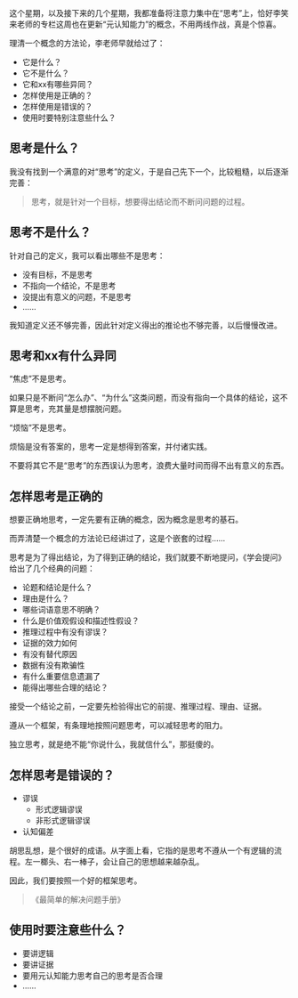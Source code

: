这个星期，以及接下来的几个星期，我都准备将注意力集中在“思考”上，恰好李笑来老师的专栏这周也在更新“元认知能力”的概念，不用两线作战，真是个惊喜。

理清一个概念的方法论，李老师早就给过了：

- 它是什么？
- 它不是什么？
- 它和xx有哪些异同？
- 怎样使用是正确的？
- 怎样使用是错误的？
- 使用时要特别注意些什么？

## 思考是什么？

我没有找到一个满意的对“思考”的定义，于是自己先下一个，比较粗糙，以后逐渐完善：

> 思考，就是针对一个目标，想要得出结论而不断问问题的过程。

## 思考不是什么？

针对自己的定义，我可以看出哪些不是思考：

- 没有目标，不是思考
- 不指向一个结论，不是思考
- 没提出有意义的问题，不是思考
- ……

我知道定义还不够完善，因此针对定义得出的推论也不够完善，以后慢慢改进。

## 思考和xx有什么异同

“焦虑”不是思考。

如果只是不断问“怎么办”、“为什么”这类问题，而没有指向一个具体的结论，这不算是思考，充其量是想摆脱问题。

“烦恼”不是思考。

烦恼是没有答案的，思考一定是想得到答案，并付诸实践。

不要将其它不是“思考”的东西误认为思考，浪费大量时间而得不出有意义的东西。

## 怎样思考是正确的

想要正确地思考，一定先要有正确的概念，因为概念是思考的基石。

而弄清楚一个概念的方法论已经讲过了，这是个嵌套的过程……

思考是为了得出结论，为了得到正确的结论，我们就要不断地提问，《学会提问》给出了几个经典的问题：

- 论题和结论是什么？
- 理由是什么？
- 哪些词语意思不明确？
- 什么是价值观假设和描述性假设？
- 推理过程中有没有谬误？
- 证据的效力如何
- 有没有替代原因
- 数据有没有欺骗性
- 有什么重要信息遗漏了
- 能得出哪些合理的结论？

接受一个结论之前，一定要先检验得出它的前提、推理过程、理由、证据。

遵从一个框架，有条理地按照问题思考，可以减轻思考的阻力。

独立思考，就是绝不能“你说什么，我就信什么”，那挺傻的。

## 怎样思考是错误的？

- 谬误
  - 形式逻辑谬误
  - 非形式逻辑谬误
- 认知偏差

胡思乱想，是个很好的成语。从字面上看，它指的是思考不遵从一个有逻辑的流程。左一榔头、右一棒子，会让自己的思想越来越杂乱。

因此，我们要按照一个好的框架思考。

> 《最简单的解决问题手册》

## 使用时要注意些什么？

- 要讲逻辑
- 要讲证据
- 要用元认知能力思考自己的思考是否合理
- ……

